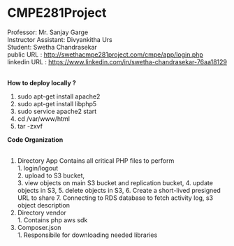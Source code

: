 # CMPE281Project
Professor: Mr. Sanjay Garge <br>
Instructor Assistant: Divyankitha Urs <br>
Student: Swetha Chandrasekar <br>
public URL : http://swethacmpe281project.com/cmpe/app/login.php <br>
linkedin URL : https://www.linkedin.com/in/swetha-chandrasekar-76aa18129 <br>


<br> <b> How to deploy locally ? </b> <br>

1. sudo apt-get install apache2 <br>
2. sudo apt-get install libphp5 <br>
3. sudo service apache2 start <br>
4. cd /var/www/html <br>
5. tar -zxvf <gzip file> 

<b>Code Organization </b><br><br>
1. Directory App
	Contains all critical PHP files to perform <br>
		1. login/logout <br>
		2. upload to S3 bucket, <br> 
		3. view objects on main S3 bucket and replication bucket, 
		4. update objects in S3,
		5. delete objects in S3,
		6. Create a short-lived presigned URL to share
		7. Connecting to RDS database to fetch activity log, s3 object description
2. Directory vendor<br>
		1. Contains php aws sdk <br>
3. Composer.json <br>
		1. Responsibile for downloading needed libraries <br>
